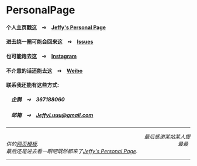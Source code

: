 # PersonalPage

#### 个人主页戳这&emsp;➺&emsp;[Jeffy's Personal Page](https://jeffylu.github.io/)
#### 进去绕一圈可能会回来这&emsp;➺&emsp;[Issues](https://github.com/JeffyLu/JeffyLu.github.io/issues)
#### 也可能跑去这&emsp;➺&emsp;[Instagram](https://www.instagram.com/JeffyLuuu/)
#### 不介意的话还能去这&emsp;➺&emsp;[Weibo](http://weibo.com/lujhcoollll)
#### 联系我还能有这些方式:
##### &emsp;企鹅&emsp;➺&emsp;367188060
##### &emsp;邮箱&emsp;➺&emsp;JeffyLuuu@gmail.com
* * *
*&emsp;&emsp;&emsp;&emsp;&emsp;&emsp;&emsp;&emsp;&emsp;&emsp;&emsp;&emsp;&emsp;&emsp;&emsp;&emsp;&emsp;&emsp;&emsp;&emsp;&emsp;&emsp;&emsp;&emsp;&emsp;&emsp;&emsp;最后感谢某站某人提供的[网页模板](https://github.com/JeffyLu/JeffyLu.github.io/tree/master/%E7%BD%91%E9%A1%B5%E6%A8%A1%E6%9D%BF%E5%8E%9F%E5%9E%8B/moban1430).*
*&emsp;&emsp;&emsp;&emsp;&emsp;&emsp;&emsp;&emsp;&emsp;&emsp;&emsp;&emsp;&emsp;&emsp;&emsp;&emsp;&emsp;&emsp;&emsp;&emsp;&emsp;&emsp;&emsp;&emsp;&emsp;&emsp;&emsp;最最最后还是进去看一眼吧既然都来了[Jeffy's Personal Page](https://jeffylu.github.io/).*
* * *
